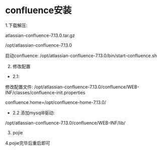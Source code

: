 # confluence安装


1.下载解压:

 atlassian-confluence-7.13.0.tar.gz

/opt/atlassian-confluence-7.13.0

启动confluence: /opt/atlassian-confluence-7.13.0/bin/start-confluence.sh

2. 修改配置

- 2.1:

修改配置文件: /opt/atlassian-confluence-7.13.0/confluence/WEB-INF/classes/confluence-init.properties

 confluence.home=/opt/confluence-home-7.13.0/

- 2.2 添加mysql8驱动:


/opt/atlassian-confluence-7.13.0/confluence/WEB-INF/lib/


3. pojie

4.pojie完毕后重启即可




